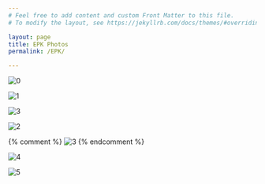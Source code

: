 ```yaml
---
# Feel free to add content and custom Front Matter to this file.
# To modify the layout, see https://jekyllrb.com/docs/themes/#overriding-theme-defaults

layout: page
title: EPK Photos
permalink: /EPK/

---
```


![0](https://lh3.googleusercontent.com/pw/AP1GczOh8qijci-szEeZqHddJ2LsktyOCGup9YHuEx6fKp4N2HpvGDIxbL2QcRLatoBGotkbYGYkOLPyfp3nTB9zC6OKB4yao4ID8ip2RskVtw6JpRo-sYrjfSu9MsVWvdBHRvVnDMHlKSkvDd5fgJD1GW1T=w1026-h1540-s-no-gm?authuser=0)

![1](https://lh3.googleusercontent.com/pw/AP1GczOcX3WbnCG28jrO5f4UOA7om4yWW5YGe0Q6dWPlpE5xLdOx-UQjQdcV2qyHsc4Zq7bupgbHcsKXg2SutCmqP4CqqSCTCwU3oendvI6Xvh7Wf1ORBpcG4yubWT_17RnwzMXg0wWOKL21yrnM5S8hnWQs=w1032-h1548-s-no-gm?authuser=0)

![3](https://lh3.googleusercontent.com/pw/AP1GczNV4Vp5Woy1QGUfU9xF3-oTiV_5C_yysx-73VltAxr9pkXQyZzxtyHPatyez7_f9BkALPrt-VCIxQu4IRcHdqnWY8nd9NyEJ4RIUSKPprpyyikazdFJZBzGE-MLG4EldfGs9nTfxpoWFC-0jthpyT3H=w2310-h1540-s-no-gm?authuser=0)

![2](https://lh3.googleusercontent.com/pw/AP1GczOXQ6v8yA4nXGdW1oSw_74W6FI6pIOs5n9GJaaSdEu2zd5slS2MJv-OzcL2gmuJBsmTQA8VTPh5Ax1ttUKLLXzyQHrP3A-r9nqYoGU83Ig7SBXrsYnaGVBx_KZMwc7Q6oxXGVNnnLiUcMVnUR0iKczp=w1032-h1548-s-no-gm?authuser=0)

{% comment %}
![3](https://lh3.googleusercontent.com/pw/AP1GczP1qkEN9OmMA1YatlRqem1-VtQJE9D4ZfQwludUAIF14BovPDc0sT3Qiz5zfGegGKhmamDy9BvkuSr_j-GHDy-TwhSXPZG4bcmDQ2yl3dTYtY4O69Hospb9eROrV9nyDkkw9exGQDx6COtI1C7M2w6q=w2147-h1208-s-no-gm?authuser=0)
{% endcomment %}

![4](https://lh3.googleusercontent.com/pw/AP1GczPkTXJvs4NnRgq_JFl62CCpCqI95gc2lMZ_IiFdj9mJrRNPO53UrD1LMq_zoRMq5GPQXoM1cRkcNdUr8HSGkiRpXvrEkZ59hVbaUlQRiVLWm0zFdZHH2lXel01-Te-qbGVdFJY-7vD1h7alfSDM5eN4=w1234-h823-s-no-gm?authuser=0)

![5](https://lh3.googleusercontent.com/pw/AP1GczNpF9pe1vOkiJEStOtKD0Lz_CdvBtVbBhi-sTD59AKkIsARTHXJrEhrJGI1WU3G9TLbkWodxUj4KFfGtrubgE5x4Hm3QPyhhVcdv33ZLkYYdxasd4nJ9c_1C_0iPqNqSx6UYvphRKze757ig9e_aL1P=w1032-h1548-s-no-gm?authuser=0)